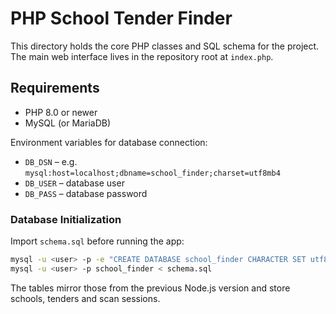 # PHP School Tender Finder

This directory holds the core PHP classes and SQL schema for the project. The main web interface lives in the repository root at `index.php`.

## Requirements

- PHP 8.0 or newer
- MySQL (or MariaDB)

Environment variables for database connection:

- `DB_DSN` – e.g. `mysql:host=localhost;dbname=school_finder;charset=utf8mb4`
- `DB_USER` – database user
- `DB_PASS` – database password

### Database Initialization

Import `schema.sql` before running the app:

```bash
mysql -u <user> -p -e "CREATE DATABASE school_finder CHARACTER SET utf8mb4 COLLATE utf8mb4_unicode_ci;"
mysql -u <user> -p school_finder < schema.sql
```

The tables mirror those from the previous Node.js version and store schools, tenders and scan sessions.
